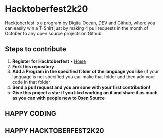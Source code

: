 
# Hacktoberfest2k20

Hacktoberfest is a program by Digital Ocean, DEV and Github, where you can easily win a T-Shirt just by making 4 pull requests in the month of October to any open source projects on Github.

## Steps to contribute

1. **Register for Hacktoberfest** • [Home](https://hacktoberfest.digitalocean.com/)
2. **Fork this repository**
3. **Add a Program in the specified folder of the language you like** (if your language is not specified you can make that folder and then add your code in that folder
4. **Send a pull request and you are done with your first contribution!**
5. **Give this project a star if you liked working on it and share it as much as you can with people new to Open Source**

## HAPPY CODING 

## HAPPY HACKTOBERFEST2K20
